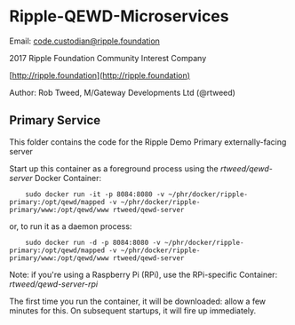# Ripple-QEWD-Microservices

Email: <code.custodian@ripple.foundation>

2017 Ripple Foundation Community Interest Company 

[http://ripple.foundation](http://ripple.foundation)

Author: Rob Tweed, M/Gateway Developments Ltd (@rtweed)

## Primary Service

This folder contains the code for the Ripple Demo Primary externally-facing server

Start up this container as a foreground process using the *rtweed/qewd-server* Docker Container:

        sudo docker run -it -p 8084:8080 -v ~/phr/docker/ripple-primary:/opt/qewd/mapped -v ~/phr/docker/ripple-primary/www:/opt/qewd/www rtweed/qewd-server

or, to run it as a daemon process:

        sudo docker run -d -p 8084:8080 -v ~/phr/docker/ripple-primary:/opt/qewd/mapped -v ~/phr/docker/ripple-primary/www:/opt/qewd/www rtweed/qewd-server


Note: if you're using a Raspberry Pi (RPi), use the RPi-specific Container: *rtweed/qewd-server-rpi*

The first time you run the container, it will be downloaded: allow a few minutes for this.  On subsequent 
startups, it will fire up immediately.


